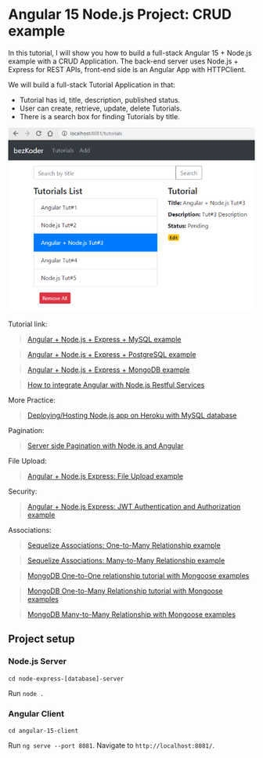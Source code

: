 # Angular 15 Node.js Project: CRUD example

In this tutorial, I will show you how to build a full-stack Angular 15 + Node.js example with a CRUD Application. The back-end server uses Node.js + Express for REST APIs, front-end side is an Angular App with HTTPClient.

We will build a full-stack Tutorial Application in that:
- Tutorial has id, title, description, published status.
- User can create, retrieve, update, delete Tutorials.
- There is a search box for finding Tutorials by title.

![angular-node-js-project-example](angular-node-js-project-example.png)

Tutorial link:
> [Angular + Node.js + Express + MySQL example](https://www.bezkoder.com/angular-15-node-js-express-mysql/)

> [Angular + Node.js + Express + PostgreSQL example](https://www.bezkoder.com/angular-15-node-js-express-postgresql/)

> [Angular + Node.js + Express + MongoDB example](https://www.bezkoder.com/angular-15-node-js-express-mongodb/)

> [How to integrate Angular with Node.js Restful Services](https://www.bezkoder.com/integrate-angular-12-node-js/)

More Practice:
> [Deploying/Hosting Node.js app on Heroku with MySQL database](https://www.bezkoder.com/deploy-node-js-app-heroku-cleardb-mysql/)

Pagination:
> [Server side Pagination with Node.js and Angular](https://www.bezkoder.com/server-side-pagination-node-js-angular/)

File Upload:
> [Angular + Node.js Express: File Upload example](https://www.bezkoder.com/angular-15-node-express-file-upload/)

Security:
> [Angular + Node.js Express: JWT Authentication and Authorization example](https://www.bezkoder.com/node-js-angular-15-jwt-auth/)

Associations:
> [Sequelize Associations: One-to-Many Relationship example](https://www.bezkoder.com/sequelize-associate-one-to-many/)

> [Sequelize Associations: Many-to-Many Relationship example](https://www.bezkoder.com/sequelize-associate-many-to-many/)

> [MongoDB One-to-One relationship tutorial with Mongoose examples](https://www.bezkoder.com/mongoose-one-to-one-relationship-example/)

> [MongoDB One-to-Many Relationship tutorial with Mongoose examples](https://www.bezkoder.com/mongoose-one-to-many-relationship/)

> [MongoDB Many-to-Many Relationship with Mongoose examples](https://www.bezkoder.com/mongodb-many-to-many-mongoose/)

## Project setup

### Node.js Server
```
cd node-express-[database]-server
```
Run `node .`

### Angular Client
```
cd angular-15-client
```
Run `ng serve --port 8081`. Navigate to `http://localhost:8081/`.